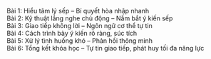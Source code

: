 Bài 1: Hiểu tâm lý sếp – Bí quyết hòa nhập nhanh  
Bài 2: Kỹ thuật lắng nghe chủ động – Nắm bắt ý kiến sếp  
Bài 3: Giao tiếp không lời – Ngôn ngữ cơ thể tự tin  
Bài 4: Cách trình bày ý kiến rõ ràng, súc tích  
Bài 5: Xử lý tình huống khó – Phản hồi thông minh  
Bài 6: Tổng kết khóa học – Tự tin giao tiếp, phát huy tối đa năng lực